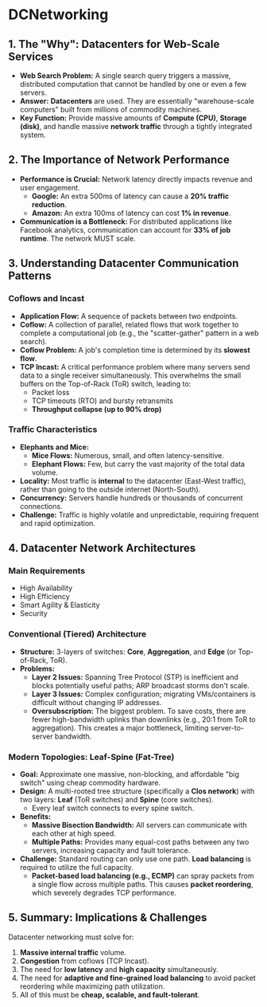 # DCNetworking

## 1. The "Why": Datacenters for Web-Scale Services

- **Web Search Problem:** A single search query triggers a massive, distributed computation that cannot be handled by one or even a few servers.
- **Answer:** **Datacenters** are used. They are essentially "warehouse-scale computers" built from millions of commodity machines.
- **Key Function:** Provide massive amounts of **Compute (CPU)**, **Storage (disk)**, and handle massive **network traffic** through a tightly integrated system.

## 2. The Importance of Network Performance

- **Performance is Crucial:** Network latency directly impacts revenue and user engagement.
  - **Google:** An extra 500ms of latency can cause a **20% traffic reduction**.
  - **Amazon:** An extra 100ms of latency can cost **1% in revenue**.
- **Communication is a Bottleneck:** For distributed applications like Facebook analytics, communication can account for **33% of job runtime**. The network MUST scale.

## 3. Understanding Datacenter Communication Patterns

### Coflows and Incast

- **Application Flow:** A sequence of packets between two endpoints.
- **Coflow:** A collection of parallel, related flows that work together to complete a computational job (e.g., the "scatter-gather" pattern in a web search).
- **Coflow Problem:** A job's completion time is determined by its **slowest flow**.
- **TCP Incast:** A critical performance problem where many servers send data to a single receiver simultaneously. This overwhelms the small buffers on the Top-of-Rack (ToR) switch, leading to:
  - Packet loss
  - TCP timeouts (RTO) and bursty retransmits
  - **Throughput collapse (up to 90% drop)**

### Traffic Characteristics

- **Elephants and Mice:**
  - **Mice Flows:** Numerous, small, and often latency-sensitive.
  - **Elephant Flows:** Few, but carry the vast majority of the total data volume.
- **Locality:** Most traffic is **internal** to the datacenter (East-West traffic), rather than going to the outside internet (North-South).
- **Concurrency:** Servers handle hundreds or thousands of concurrent connections.
- **Challenge:** Traffic is highly volatile and unpredictable, requiring frequent and rapid optimization.

## 4. Datacenter Network Architectures

### Main Requirements

- High Availability
- High Efficiency
- Smart Agility & Elasticity
- Security

### Conventional (Tiered) Architecture

- **Structure:** 3-layers of switches: **Core**, **Aggregation**, and **Edge** (or Top-of-Rack, ToR).
- **Problems:**
  - **Layer 2 Issues:** Spanning Tree Protocol (STP) is inefficient and blocks potentially useful paths; ARP broadcast storms don't scale.
  - **Layer 3 Issues:** Complex configuration; migrating VMs/containers is difficult without changing IP addresses.
  - **Oversubscription:** The biggest problem. To save costs, there are fewer high-bandwidth uplinks than downlinks (e.g., 20:1 from ToR to aggregation). This creates a major bottleneck, limiting server-to-server bandwidth.

### Modern Topologies: Leaf-Spine (Fat-Tree)

- **Goal:** Approximate one massive, non-blocking, and affordable "big switch" using cheap commodity hardware.
- **Design:** A multi-rooted tree structure (specifically a **Clos network**) with two layers: **Leaf** (ToR switches) and **Spine** (core switches).
  - Every leaf switch connects to every spine switch.
- **Benefits:**
  - **Massive Bisection Bandwidth:** All servers can communicate with each other at high speed.
  - **Multiple Paths:** Provides many equal-cost paths between any two servers, increasing capacity and fault tolerance.
- **Challenge:** Standard routing can only use one path. **Load balancing** is required to utilize the full capacity.
  - **Packet-based load balancing (e.g., ECMP)** can spray packets from a single flow across multiple paths. This causes **packet reordering**, which severely degrades TCP performance.

## 5. Summary: Implications & Challenges

Datacenter networking must solve for:

1.  **Massive internal traffic** volume.
2.  **Congestion** from coflows (TCP Incast).
3.  The need for **low latency** and **high capacity** simultaneously.
4.  The need for **adaptive and fine-grained load balancing** to avoid packet reordering while maximizing path utilization.
5.  All of this must be **cheap, scalable, and fault-tolerant**.